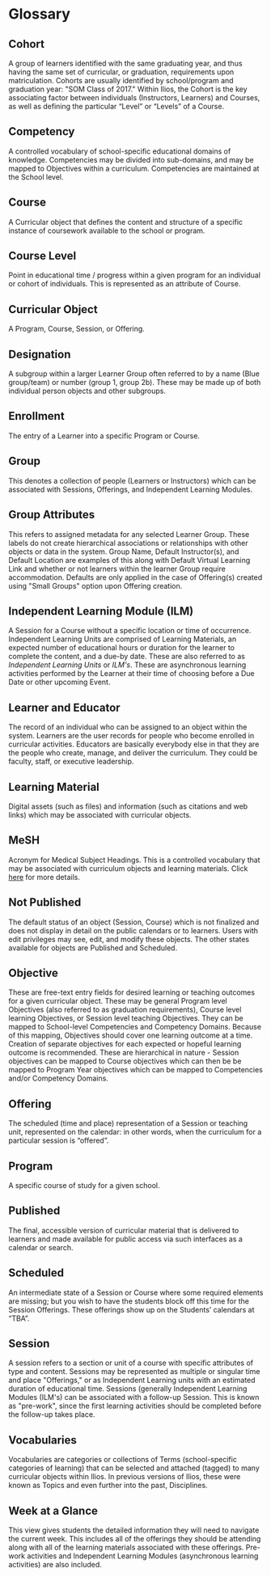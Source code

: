 # Glossary

## Cohort

A group of learners identified with the same graduating year, and thus having the same set of curricular, or graduation, requirements upon matriculation. Cohorts are usually identified by school/program and graduation year: "SOM Class of 2017." Within Ilios, the Cohort is the key associating factor between individuals (Instructors, Learners) and Courses, as well as defining the particular “Level” or “Levels” of a Course.

## Competency

A controlled vocabulary of school-specific educational domains of knowledge. Competencies may be divided into sub-domains, and may be mapped to Objectives within a curriculum. Competencies are maintained at the School level.

## Course

A Curricular object that defines the content and structure of a specific instance of coursework available to the school or program.

## Course Level

Point in educational time / progress within a given program for an individual or cohort of individuals. This is represented as an attribute of Course.

## Curricular Object

A Program, Course, Session, or Offering.

## Designation

A subgroup within a larger Learner Group often referred to by a name (Blue group/team) or number (group 1, group 2b). These may be made up of both individual person objects and other subgroups.

## Enrollment

The entry of a Learner into a specific Program or Course.

## Group

This denotes a collection of people (Learners or Instructors) which can be associated with Sessions, Offerings, and Independent Learning Modules.

## Group Attributes

This refers to assigned metadata for any selected Learner Group. These labels do not create hierarchical associations or relationships with other objects or data in the system. Group Name, Default Instructor(s), and Default Location are examples of this along with Default Virtual Learning Link and whether or not learners within the learner Group require accommodation. Defaults are only applied in the case of Offering(s) created using "Small Groups" option upon Offering creation.&#x20;



## Independent Learning Module (ILM)

A Session for a Course without a specific location or time of occurrence. Independent Learning Units are comprised of Learning Materials, an expected number of educational hours or duration for the learner to complete the content, and a due-by date. These are also referred to as _Independent Learning Units_ or _ILM's_. These are asynchronous learning activities performed by the Learner at their time of choosing before a Due Date or other upcoming Event.

## Learner and Educator

The record of an individual who can be assigned to an object within the system. Learners are the user records for people who become enrolled in curricular activities. Educators are basically everybody else in that they are the people who create, manage, and deliver the curriculum. They could be faculty, staff, or executive leadership.

## Learning Material

Digital assets (such as files) and information (such as citations and web links) which may be associated with curricular objects.



## MeSH

Acronym for Medical Subject Headings. This is a controlled vocabulary that may be associated with curriculum objects and learning materials. Click [here](https://www.ncbi.nlm.nih.gov/mesh) for more details.

## Not Published

The default status of an object (Session, Course) which is not finalized and does not display in detail on the public calendars or to learners. Users with edit privileges may see, edit, and modify these objects. The other states available for objects are Published and Scheduled.&#x20;

## Objective

These are free-text entry fields for desired learning or teaching outcomes for a given curricular object. These may be general Program level Objectives (also referred to as graduation requirements), Course level learning Objectives, or Session level teaching Objectives. They can be mapped to School-level Competencies and Competency Domains. Because of this mapping, Objectives should cover one learning outcome at a time. Creation of separate objectives for each expected or hopeful learning outcome is recommended. These are hierarchical in nature - Session objectives can be mapped to Course objectives which can then be be mapped to Program Year objectives which can be mapped to Competencies and/or Competency Domains.

## Offering

The scheduled (time and place) representation of a Session or teaching unit, represented on the calendar: in other words, when the curriculum for a particular session is “offered”.

## Program

A specific course of study for a given school.

## Published

The final, accessible version of curricular material that is delivered to learners and made available for public access via such interfaces as a calendar or search.

## Scheduled

An intermediate state of a Session or Course where some required elements are missing; but you wish to have the students block off this time for the Session Offerings. These offerings show up on the Students’ calendars at “TBA”.

## Session

A session refers to a section or unit of a course with specific attributes of type and content. Sessions may be represented as multiple or singular time and place "Offerings," or as Independent Learning units with an estimated duration of educational time. Sessions (generally Independent Learning Modules (ILM's) can be associated with a follow-up Session. This is known as "pre-work", since the first learning activities should be completed before the follow-up takes place.

## Vocabularies

Vocabularies are categories or collections of Terms (school-specific categories of learning) that can be selected and attached (tagged) to many curricular objects within Ilios. In previous versions of Ilios, these were known as Topics and even further into the past, Disciplines.

## Week at a Glance

This view gives students the detailed information they will need to navigate the current week. This includes all of the offerings they should be attending along with all of the learning materials associated with these offerings. Pre-work activities and Independent Learning Modules (asynchronous learning activities) are also included.



